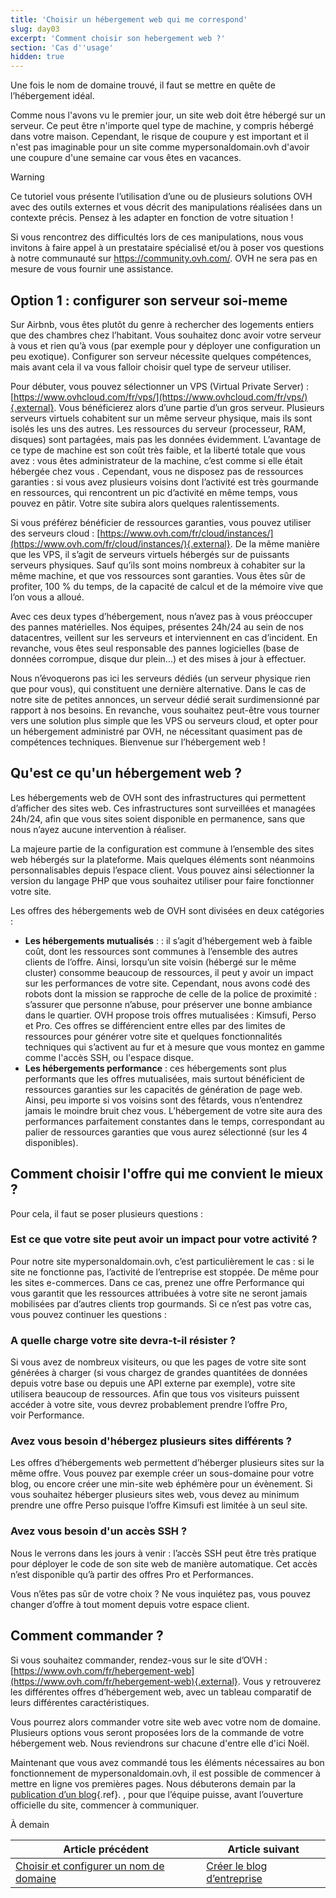 ```yaml
---
title: 'Choisir un hébergement web qui me correspond'
slug: day03
excerpt: 'Comment choisir son hebergement web ?'
section: 'Cas d''usage'
hidden: true
---
```


Une fois le nom de domaine trouvé, il faut se mettre en quête de l’hébergement idéal.

Comme nous l'avons vu le premier jour, un site web doit être hébergé sur un serveur. Ce peut être n'importe quel type de machine, y compris hébergé dans votre maison. Cependant, le risque de coupure y est important et il n'est pas imaginable pour un site comme mypersonaldomain.ovh d'avoir une coupure d'une semaine car vous êtes en vacances.

> [!warning]
>
> Ce tutoriel vous présente l’utilisation d’une ou de plusieurs solutions OVH avec des outils externes et vous décrit des manipulations réalisées dans un contexte précis. Pensez à les adapter en fonction de votre situation !
>
> Si vous rencontrez des difficultés lors de ces manipulations, nous vous invitons à faire appel à un prestataire spécialisé et/ou à poser vos questions à notre communauté sur <https://community.ovh.com/>. OVH ne sera pas en mesure de vous fournir une assistance.
>

## Option 1 &#58; configurer son serveur soi-meme
Sur Airbnb, vous êtes plutôt du genre à rechercher des logements entiers que des chambres chez l’habitant. Vous souhaitez donc avoir votre serveur à vous et rien qu’à vous (par exemple pour y déployer une configuration un peu exotique). Configurer son serveur nécessite quelques compétences, mais avant cela il va vous falloir choisir quel type de serveur utiliser.

Pour débuter, vous pouvez sélectionner un VPS (Virtual Private Server) : [https://www.ovhcloud.com/fr/vps/](https://www.ovhcloud.com/fr/vps/){.external}. Vous bénéficierez alors d’une partie d’un gros serveur. Plusieurs serveurs virtuels cohabitent sur un même serveur physique, mais ils sont isolés les uns des autres. Les ressources du serveur (processeur, RAM, disques) sont partagées, mais pas les données évidemment. L’avantage de ce type de machine est son coût très faible, et la liberté totale que vous avez : vous êtes administrateur de la machine, c’est comme si elle était hébergée chez vous . Cependant, vous ne disposez pas de ressources garanties : si vous avez plusieurs voisins dont l’activité est très gourmande en ressources, qui rencontrent un pic d’activité en même temps, vous pouvez en pâtir. Votre site subira alors quelques ralentissements.

Si vous préférez bénéficier de ressources garanties, vous pouvez utiliser des serveurs cloud : [https://www.ovh.com/fr/cloud/instances/](https://www.ovh.com/fr/cloud/instances/){.external}. De la même manière que les VPS, il s’agit de serveurs virtuels hébergés sur de puissants serveurs physiques. Sauf qu’ils sont moins nombreux à cohabiter sur la même machine, et que vos ressources sont garanties. Vous êtes sûr de profiter, 100 % du temps, de la capacité de calcul et de la mémoire vive que l’on vous a alloué.

Avec ces deux types d’hébergement, nous n’avez pas à vous préoccuper des pannes matérielles. Nos équipes, présentes 24h/24 au sein de nos datacentres, veillent sur les serveurs et interviennent en cas d’incident. En revanche, vous êtes seul responsable des pannes logicielles (base de données corrompue, disque dur plein...) et des mises à jour à effectuer.

Nous n’évoquerons pas ici les serveurs dédiés (un serveur physique rien que pour vous), qui constituent une dernière alternative. Dans le cas de notre site de petites annonces, un serveur dédié serait surdimensionné par rapport à nos besoins. En revanche, vous souhaitez peut-être vous tourner vers une solution plus simple que les VPS ou serveurs cloud, et opter pour un hébergement administré par OVH, ne nécessitant quasiment pas de compétences techniques. Bienvenue sur l’hébergement web !

## Qu'est ce qu'un hébergement web ?
Les hébergements web de OVH sont des infrastructures qui permettent d’afficher des sites web. Ces infrastructures sont surveillées et managées 24h/24, afin que vous sites soient disponible en permanence, sans que nous n’ayez aucune intervention à réaliser.

La majeure partie de la configuration est commune à l’ensemble des sites web hébergés sur la plateforme. Mais quelques éléments sont néanmoins personnalisables depuis l’espace client. Vous pouvez ainsi sélectionner la version du langage PHP que vous souhaitez utiliser pour faire fonctionner votre site.

Les offres des hébergements web de OVH sont divisées en deux catégories :

- **Les hébergements mutualisés** : : il s’agit d’hébergement web à faible coût, dont les ressources sont communes à l’ensemble des autres clients de l’offre. Ainsi, lorsqu’un site voisin (hébergé sur le même cluster) consomme beaucoup de ressources, il peut y avoir un impact sur les performances de votre site. Cependant, nous avons codé des robots dont la mission se rapproche de celle de la police de proximité : s’assurer que personne n’abuse, pour préserver une bonne ambiance dans le quartier. OVH propose trois offres mutualisées : Kimsufi, Perso et Pro. Ces offres se différencient entre elles par des limites de ressources pour générer votre site et quelques fonctionnalités techniques qui s’activent au fur et à mesure que vous montez en gamme comme l'accès SSH, ou l'espace disque.
- **Les hébergements performance** : ces hébergements sont plus performants que les offres mutualisées, mais surtout bénéficient de ressources garanties sur les capacités de génération de page web. Ainsi, peu importe si vos voisins sont des fêtards, vous n’entendrez jamais le moindre bruit chez vous. L’hébergement de votre site aura des performances parfaitement constantes dans le temps, correspondant au palier de ressources garanties que vous aurez sélectionné (sur les 4 disponibles).

## Comment choisir l'offre qui me convient le mieux ?
Pour cela, il faut se poser plusieurs questions :

### Est ce que votre site peut avoir un impact pour votre activité ?
Pour notre site mypersonaldomain.ovh, c’est particulièrement le cas : si le site ne fonctionne pas, l’activité de l’entreprise est stoppée. De même pour les sites e-commerces. Dans ce cas, prenez une offre Performance qui vous garantit que les ressources attribuées à votre site ne seront jamais mobilisées par d’autres clients trop gourmands. Si ce n’est pas votre cas, vous pouvez continuer les questions :

### A quelle charge votre site devra-t-il résister ?
Si vous avez de nombreux visiteurs, ou que les pages de votre site sont générées à charger (si vous chargez de grandes quantitées de données depuis votre base ou depuis une API externe par exemple), votre site utilisera beaucoup de ressources. Afin que tous vos visiteurs puissent accéder à votre site, vous devrez probablement prendre l’offre Pro, voir Performance.

### Avez vous besoin d'hébergez plusieurs sites différents ?
Les offres d’hébergements web permettent d’héberger plusieurs sites sur la même offre. Vous pouvez par exemple créer un sous-domaine pour votre blog, ou encore créer une min-site web éphémère pour un évènement. Si vous souhaitez héberger plusieurs sites web, vous devez au minimum prendre une offre Perso puisque l’offre Kimsufi est limitée à un seul site.

### Avez vous besoin d'un accès SSH ?
Nous le verrons dans les jours à venir : l’accès SSH peut être très pratique pour déployer le code de son site web de manière automatique. Cet accès n’est disponible qu’à partir des offres Pro et Performances.

Vous n’êtes pas sûr de votre choix ? Ne vous inquiétez pas, vous pouvez changer d’offre à tout moment depuis votre espace client.

## Comment commander ?
Si vous souhaitez commander, rendez-vous sur le site d’OVH : [https://www.ovh.com/fr/hebergement-web](https://www.ovh.com/fr/hebergement-web){.external}. Vous y retrouverez les différentes offres d’hébergement web, avec un tableau comparatif de leurs différentes caractéristiques.

Vous pourrez alors commander votre site web avec votre nom de domaine. Plusieurs options vous seront proposées lors de la commande de votre hébergement web. Nous reviendrons sur chacune d'entre elle d'ici Noël.

Maintenant que vous avez commandé tous les éléments nécessaires au bon fonctionnement de mypersonaldomain.ovh, il est possible de commencer à mettre en ligne vos premières pages. Nous débuterons demain par la [publication d’un blog](../day04/guide.fr-fr.md){.ref}. , pour que l’équipe puisse, avant l’ouverture officielle du site, commencer à communiquer.

À demain

| Article précédent | Article suivant |
|---|---|
| [Choisir et configurer un nom de domaine](https://docs.ovh.com/fr/hosting/24-days/day02/) | [Créer le blog d’entreprise](https://docs.ovh.com/fr/hosting/24-days/day04/) |